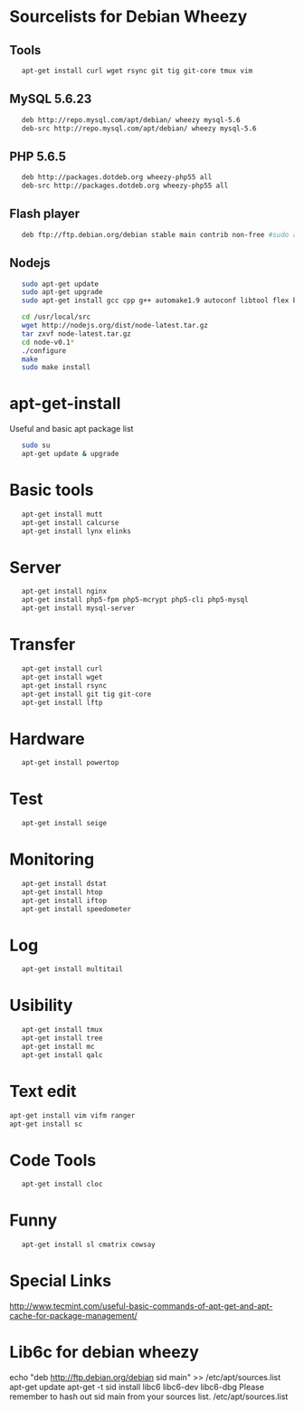 # Sourcelists for Debian Wheezy

## Tools
```bash
   apt-get install curl wget rsync git tig git-core tmux vim
````
## MySQL 5.6.23
```bash
   deb http://repo.mysql.com/apt/debian/ wheezy mysql-5.6                          
   deb-src http://repo.mysql.com/apt/debian/ wheezy mysql-5.6 
```
## PHP 5.6.5
```bash
   deb http://packages.dotdeb.org wheezy-php55 all                                 
   deb-src http://packages.dotdeb.org wheezy-php55 all                             
```
## Flash player 

```bash
   deb ftp://ftp.debian.org/debian stable main contrib non-free #sudo apt-get install flashplugin-nonfree
```
## Nodejs
```bash
   sudo apt-get update
   sudo apt-get upgrade
   sudo apt-get install gcc cpp g++ automake1.9 autoconf libtool flex bison python-software-properties

   cd /usr/local/src
   wget http://nodejs.org/dist/node-latest.tar.gz
   tar zxvf node-latest.tar.gz
   cd node-v0.1*
   ./configure
   make
   sudo make install
```
# apt-get-install
Useful and basic apt package list
```bash
   sudo su
   apt-get update & upgrade
```
# Basic tools
```bash
   apt-get install mutt
   apt-get install calcurse
   apt-get install lynx elinks
```
# Server
```bash   
   apt-get install nginx 
   apt-get install php5-fpm php5-mcrypt php5-cli php5-mysql 
   apt-get install mysql-server
```
# Transfer
```bash
   apt-get install curl
   apt-get install wget
   apt-get install rsync
   apt-get install git tig git-core
   apt-get install lftp
```
# Hardware
```bash
   apt-get install powertop
```
# Test
```bash
   apt-get install seige
```
# Monitoring
```bash
   apt-get install dstat
   apt-get install htop
   apt-get install iftop
   apt-get install speedometer
```
# Log
```bash
   apt-get install multitail
```
# Usibility
```bash
   apt-get install tmux
   apt-get install tree
   apt-get install mc
   apt-get install qalc
```
# Text edit
```bash
apt-get install vim vifm ranger
apt-get install sc
```
# Code Tools
```bash
   apt-get install cloc 
```
# Funny
```bash
   apt-get install sl cmatrix cowsay
```
# Special Links
http://www.tecmint.com/useful-basic-commands-of-apt-get-and-apt-cache-for-package-management/
 
# Lib6c for debian wheezy
echo "deb http://ftp.debian.org/debian sid main" >> /etc/apt/sources.list
apt-get update
apt-get -t sid install libc6 libc6-dev libc6-dbg
Please remember to hash out sid main from your sources list. /etc/apt/sources.list
